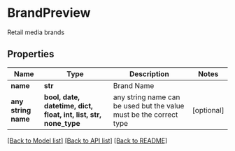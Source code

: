 # BrandPreview

Retail media brands

## Properties
Name | Type | Description | Notes
------------ | ------------- | ------------- | -------------
**name** | **str** | Brand Name | 
**any string name** | **bool, date, datetime, dict, float, int, list, str, none_type** | any string name can be used but the value must be the correct type | [optional]

[[Back to Model list]](../README.md#documentation-for-models) [[Back to API list]](../README.md#documentation-for-api-endpoints) [[Back to README]](../README.md)


